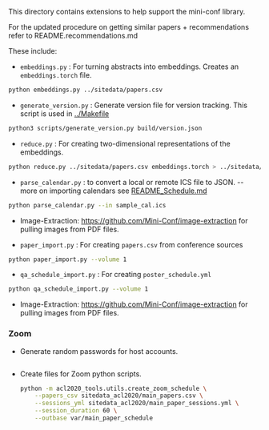 This directory contains extensions to help support the mini-conf library.

For the updated procedure on getting similar papers + recommendations refer to README.recommendations.md


These include:

* `embeddings.py` : For turning abstracts into embeddings. Creates an `embeddings.torch` file. 

```bash
python embeddings.py ../sitedata/papers.csv
```

* `generate_version.py` : Generate version file for version tracking.  This script is used in [../Makefile](../Makefile)

```bash
python3 scripts/generate_version.py build/version.json
```

* `reduce.py` : For creating two-dimensional representations of the embeddings.

```bash
python reduce.py ../sitedata/papers.csv embeddings.torch > ../sitedata/papers_projection.json --projection-method umap
```

* `parse_calendar.py` : to convert a local or remote ICS file to JSON. -- more on importing calendars see [README_Schedule.md](README_Schedule.md)

```bash
python parse_calendar.py --in sample_cal.ics
```

* Image-Extraction: https://github.com/Mini-Conf/image-extraction for pulling images from PDF files. 

* `paper_import.py` : For creating `papers.csv` from conference sources

```bash
python paper_import.py --volume 1
```

* `qa_schedule_import.py` : For creating `poster_schedule.yml` 

```bash
python qa_schedule_import.py --volume 1
```

* Image-Extraction: https://github.com/Mini-Conf/image-extraction for pulling images from PDF files. 


### Zoom
* Generate random passwords for host accounts.
    ```bash
    ```
* Create files for Zoom python scripts.
    ```bash
    python -m acl2020_tools.utils.create_zoom_schedule \
        --papers_csv sitedata_acl2020/main_papers.csv \
        --sessions_yml sitedata_acl2020/main_paper_sessions.yml \
        --session_duration 60 \
        --outbase var/main_paper_schedule
    ```

